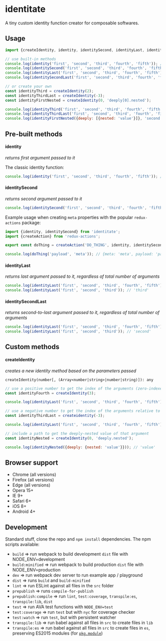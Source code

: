 # identitate

A tiny custom identity function creator for composable softwares.

## Usage

```javascript
import {createIdentity, identity, identitySecond, identityLast, identitySecondLast} from 'identitate';

// use built-in methods
console.log(identity('first', 'second', 'third', 'fourth', 'fifth')); // 'first'
console.log(identitySecond('first', 'second', 'third', 'fourth', 'fifth')); // 'second'
console.log(identityLast('first', 'second', 'third', 'fourth', 'fifth')); // 'fifth'
console.log(identitySecondLast('first', 'second', 'third', 'fourth', 'fifth')); // 'fourth'

// or create your own
const identityThird = createIdentity(2);
const identityThirdLast = createIdentity(-3);
const identityFirstNested = createIdentity(0, 'deeply[0].nested');

console.log(identityThird('first', 'second', 'third', 'fourth', 'fifth')); // 'third'
console.log(identityThirdLast('first', 'second', 'third', 'fourth', 'fifth')); // 'third'
console.log(identityFirstNested({deeply: [{nested: 'value'}]}, 'second', 'third', 'fourth', 'fifth')); // 'value'
```

## Pre-built methods

#### identity

_returns first argument passed to it_

The classic identity function:

```javascript
console.log(identity('first', 'second', 'third', 'fourth', 'fifth')); // 'first'
```

#### identitySecond

_returns second argument passed to it_

```javascript
console.log(identitySecond('first', 'second', 'third', 'fourth', 'fifth')); // 'second'
```

Example usage when creating `meta` properties with the popular `redux-actions` package:

```javascript
import {identity, identitySecond} from 'identitate';
import {createAction} from 'redux-actions';

export const doThing = createAction('DO_THING', identity, identitySecond);

console.log(doThing('payload', 'meta')); // {meta: 'meta', payload: 'payload', type: 'DO_THING'}
```

#### identityLast

_returns last argument passed to it, regardless of total number of arguments_

```javascript
console.log(identityLast('first', 'second', 'third', 'fourth', 'fifth')); // 'fifth'
console.log(identityLast('first', 'second', 'third')); // 'third'
```

#### identitySecondLast

_returns second-to-last argument passed to it, regardless of total number of arguments_

```javascript
console.log(identityLast('first', 'second', 'third', 'fourth', 'fifth')); // 'fourth'
console.log(identityLast('first', 'second', 'third')); // 'second'
```

## Custom methods

#### createIdentity

_creates a new identity method based on the parameters passed_

`createIdentity(number[, (Array<number|string>|number|string)]): any`

```javascript
// use a positive number to get the index of the arguments (zero-indexed)
const identityFourth = createIdentity(3);

console.log(identityLast('first', 'second', 'third', 'fourth', 'fifth')); // 'fourth'

// use a negative number to get the index of the arguments relative to the last
const identityThirdLast = createidentity(-3);

console.log(identityLast('first', 'second', 'third', 'fourth', 'fifth')); // 'third'

// include a path to get the deeply-nested value of that argument
const identityNested = createIdentity(0, 'deeply.nested');

console.log(identityNested({deeply: {nested: 'value'}})); // 'value'
```

## Browser support

* Chrome (all versions)
* Firefox (all versions)
* Edge (all versions)
* Opera 15+
* IE 9+
* Safari 6+
* iOS 8+
* Android 4+

## Development

Standard stuff, clone the repo and `npm install` dependencies. The npm scripts available:

* `build` => run webpack to build development `dist` file with NODE_ENV=development
* `build:minified` => run webpack to build production `dist` file with NODE_ENV=production
* `dev` => run webpack dev server to run example app / playground
* `dist` => runs `build` and `build-minified`
* `lint` => run ESLint against all files in the `src` folder
* `prepublish` => runs `compile-for-publish`
* `prepublish:compile` => run `lint`, `test:coverage`, `transpile:es`, `transpile:lib`, `dist`
* `test` => run AVA test functions with `NODE_ENV=test`
* `test:coverage` => run `test` but with `nyc` for coverage checker
* `test:watch` => run `test`, but with persistent watcher
* `transpile:lib` => run babel against all files in `src` to create files in `lib`
* `transpile:es` => run babel against all files in `src` to create files in `es`, preserving ES2015 modules (for
  [`pkg.module`](https://github.com/rollup/rollup/wiki/pkg.module))
